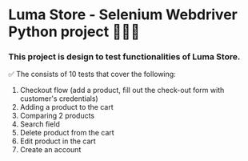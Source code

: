 # Luma Store - Selenium Webdriver Python project 👩🏻‍💻

### This project is design to test functionalities of Luma Store. 
✅ The  consists of 10 tests that cover the following:
1. Checkout flow (add a product, fill out the check-out form with customer's credentials)
2. Adding a product to the cart
3. Comparing 2 products
4. Search field
5. Delete product from the cart
6. Edit product in the cart
7. Create an account
